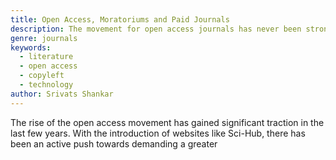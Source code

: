 ```yaml
---
title: Open Access, Moratoriums and Paid Journals
description: The movement for open access journals has never been stronger, but are there any alternatives?
genre: journals
keywords:
  - literature
  - open access
  - copyleft
  - technology
author: Srivats Shankar
---
```


The rise of the open access movement has gained significant traction in the last few years. With the introduction of websites like Sci-Hub, there has been an active push towards demanding a greater
